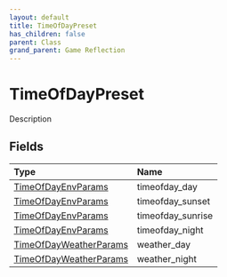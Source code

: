 ```yaml
---
layout: default
title: TimeOfDayPreset
has_children: false
parent: Class
grand_parent: Game Reflection
---
```

# TimeOfDayPreset
Description 

## Fields

| Type | Name |
|:----------|:--------------|
| [TimeOfDayEnvParams](/riftbreaker-wiki/docs/game-reflection/classes/time_of_day_env_params/) | timeofday_day |
| [TimeOfDayEnvParams](/riftbreaker-wiki/docs/game-reflection/classes/time_of_day_env_params/) | timeofday_sunset |
| [TimeOfDayEnvParams](/riftbreaker-wiki/docs/game-reflection/classes/time_of_day_env_params/) | timeofday_sunrise |
| [TimeOfDayEnvParams](/riftbreaker-wiki/docs/game-reflection/classes/time_of_day_env_params/) | timeofday_night |
| [TimeOfDayWeatherParams](/riftbreaker-wiki/docs/game-reflection/classes/time_of_day_weather_params/) | weather_day |
| [TimeOfDayWeatherParams](/riftbreaker-wiki/docs/game-reflection/classes/time_of_day_weather_params/) | weather_night |

